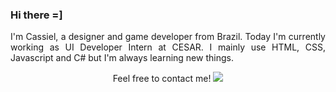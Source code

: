 ### Hi there =]
<p align="justify">
I'm Cassiel, a designer and game developer from Brazil. Today I'm currently working as UI Developer Intern at CESAR. I mainly use HTML, CSS, Javascript and C# but I'm always learning new things.
</p>

<p align="center">
  Feel free to contact me!
  <a href="https://www.linkedin.com/cassielk/" alt="Linkedin">
  <img src="https://img.shields.io/badge/-Linkedin-0e76a8?style=for-the-badge&logo=Linkedin&logoColor=white&link=https://www.linkedin.com/"/>
  </a>
</p> 
